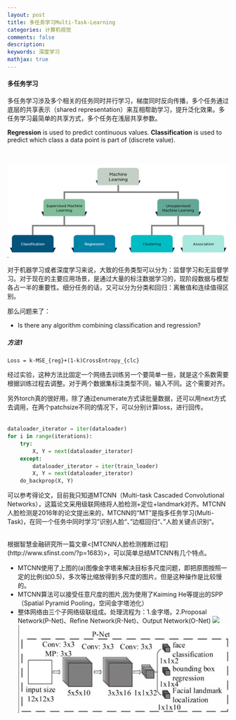 ```yaml
---
layout: post
title: 多任务学习Multi-Task-Learning
categories: 计算机视觉
comments: false
description: 
keywords: 深度学习
mathjax: true
---
```


#### 多任务学习

多任务学习涉及多个相关的任务同时并行学习，梯度同时反向传播，多个任务通过底层的共享表示（shared representation）来互相帮助学习，提升泛化效果。多任务学习最简单的共享方式，多个任务在浅层共享参数。
<br>

**Regression** is used to predict continuous values. **Classification** is used to predict which class a data point is part of (discrete value). 

<br>


![](/images/blog/2019-08-12-19-19-49.jpg)

对于机器学习或者深度学习来说，大致的任务类型可以分为：监督学习和无监督学习。对于现在的主要应用场景，是通过大量的标注数据学习的，现阶段数据与模型各占一半的重要性。细分任务的话，又可以分为分类和回归：离散值和连续值得区别。

那么问题来了：
- Is there any algorithm combining classification and regression?


##### 方法1

```mathjax
Loss = k·MSE_{reg}+(1-k)CrossEntropy_{clc}
```

经过实验，这种方法比固定一个网络去训练另一个要简单一些，就是这个系数需要根据训练过程去调整。对于两个数据集标注类型不同，输入不同。这个需要对齐。

另外torch真的很好用，除了通过enumerate方式读批量数据，还可以用next方式去调用，在两个patchsize不同的情况下，可以分别计算loss，进行回传。

``` python

dataloader_iterator = iter(dataloader)
for i in range(iterations):     
    try:
        X, Y = next(dataloader_iterator)
    except:
        dataloader_iterator = iter(train_loader)
        X, Y = next(dataloader_iterator)
    do_backprop(X, Y)
```

可以参考得论文，目前我只知道MTCNN（Multi-task Cascaded Convolutional Networks），这篇论文采用级联网络将人脸检测+定位+landmark对齐。MTCNN人脸检测是2016年的论文提出来的，MTCNN的“MT”是指多任务学习(Multi-Task)，在同一个任务中同时学习”识别人脸“、”边框回归“、”人脸关键点识别“。

<br>
根据智慧金融研究所一篇文章<[MTCNN人脸检测推断过程](http://www.sfinst.com/?p=1683)>，可以简单总结MTCNN有几个特点。

- MTCNN使用了上图的(a)图像金字塔来解决目标多尺度问题，即把原图按照一定的比例(如0.5)，多次等比缩放得到多尺度的图片。但是这种操作是比较慢的。
- MTCNN算法可以接受任意尺度的图片,因为使用了Kaiming He等提出的SPP（Spatial Pyramid Pooling，空间金字塔池化）
- 整体网络由三个子网络级联组成。处理流程为：1.金字塔。2.Proposal Network(P-Net)、Refine Network(R-Net)、Output Network(O-Net)
![](http://www.sfinst.com/wp-content/uploads/2018/12/6-1.jpg)
![](/images/blog/2019-08-12-20-37-13.jpg)



